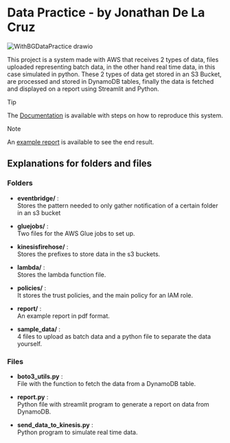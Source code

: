# Data Practice - by Jonathan De La Cruz

![WithBGDataPractice drawio](https://github.com/user-attachments/assets/76e4ce8b-7ebc-4a52-bd39-b266a25304ab)

This project is a system made with AWS that receives 2 types of data, files uploaded representing batch data, in the other hand real time data, in this case simulated in python. These 2 types of data get stored in an S3 Bucket, are processed and stored in DynamoDB tables, finally the data is fetched and displayed on a report using Streamlit and Python. 

> [!TIP]
> The [Documentation](https://github.com/JonathanDeLaCruzEncora/aws-data-practice/blob/main/documentation.pdf) is available with steps on how to reproduce this system.

> [!NOTE]
> An [example report](https://github.com/JonathanDeLaCruzEncora/aws-data-practice/blob/main/report/report.pdf) is available to see the end result.

## Explanations for folders and files

### Folders

- **eventbridge/** : <br>
  Stores the pattern needed to only gather notification of a certain folder in an s3 bucket

- **gluejobs/** : <br>Two files for the AWS Glue jobs to set up.

- **kinesisfirehose/** : <br> Stores the prefixes to store data in the s3 buckets.

- **lambda/** : <br> Stores the lambda function file.

- **policies/** : <br> It stores the trust policies, and the main policy for an IAM role.

- **report/** : <br> An example report in pdf format.

- **sample_data/** : <br> 4 files to upload as batch data and a python file to separate the data yourself.

### Files

- **boto3_utils.py** : <br> File with the function to fetch the data from a DynamoDB table.

- **report.py** : <br> Python file with streamlit program to generate a report on data from DynamoDB.

- **send_data_to_kinesis.py** : <br> Python program to simulate real time data.




